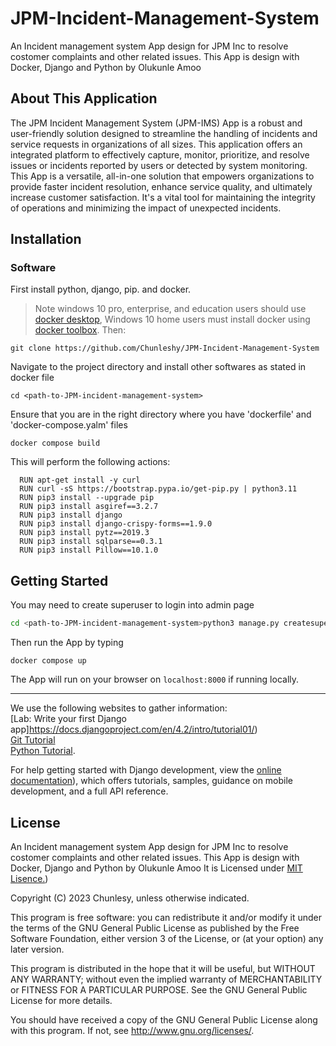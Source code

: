 # JPM-Incident-Management-System
An Incident management system App design for JPM Inc to resolve costomer complaints and other related issues. This App is design with Docker, Django and Python by Olukunle Amoo
## About This Application
The JPM Incident Management System (JPM-IMS) App is a robust and user-friendly solution designed to streamline the handling of incidents and service requests in organizations of all sizes. This application offers an integrated platform to effectively capture, monitor, prioritize, and resolve issues or incidents reported by users or detected by system monitoring.
This App is a versatile, all-in-one solution that empowers organizations to provide faster incident resolution, enhance service quality, and ultimately increase customer satisfaction. It's a vital tool for maintaining the integrity of operations and minimizing the impact of unexpected incidents.


## Installation

### Software
First install python, django, pip. and docker.

> Note windows 10 pro, enterprise, and education users should use [docker desktop](https://docs.docker.com/docker-for-windows/install/), Windows 10 home users must install docker using [docker toolbox](https://docs.docker.com/toolbox/toolbox_install_windows/). 
Then:

```
git clone https://github.com/Chunleshy/JPM-Incident-Management-System
```
Navigate to the project directory and install other softwares as stated in docker file
```
cd <path-to-JPM-incident-management-system>
```
Ensure that you are in the right directory where you have 'dockerfile' and 'docker-compose.yalm' files
```
docker compose build

```
This will perform the following actions:
```
  RUN apt-get install -y curl
  RUN curl -sS https://bootstrap.pypa.io/get-pip.py | python3.11
  RUN pip3 install --upgrade pip
  RUN pip3 install asgiref==3.2.7
  RUN pip3 install django
  RUN pip3 install django-crispy-forms==1.9.0
  RUN pip3 install pytz==2019.3
  RUN pip3 install sqlparse==0.3.1
  RUN pip3 install Pillow==10.1.0
```

## Getting Started
You may need to create superuser to login into admin page 
```bash
cd <path-to-JPM-incident-management-system>python3 manage.py createsuperuser
```
Then run the App by typing
```
docker compose up
```
The App will run on your browser on ```localhost:8000``` if running locally.


***************
We use the following websites to gather information:<br>
[Lab: Write your first Django app]https://docs.djangoproject.com/en/4.2/intro/tutorial01/)<br> 
[Git Tutorial](https://www.githubtutorial.com)<br>
[Python Tutorial](https://www.pythontutorial.com). <br>


For help getting started with Django development, view the
[online documentation](https://docs.djangoproject.com/en/4.2/)), which offers tutorials,
samples, guidance on mobile development, and a full API reference.


## License
An Incident management system App design for JPM Inc to resolve costomer complaints and other related issues. This App is design with Docker, Django and Python by Olukunle Amoo
It is Licensed under [MIT Lisence.](https://github.com/Chunleshy/JPM-Incident-Management-System/blob/main/LICENSE))

Copyright (C) 2023 Chunlesy, unless otherwise indicated.

This program is free software: you can redistribute it and/or modify
it under the terms of the GNU General Public License as published by
the Free Software Foundation, either version 3 of the License, or
(at your option) any later version.

This program is distributed in the hope that it will be useful,
but WITHOUT ANY WARRANTY; without even the implied warranty of
MERCHANTABILITY or FITNESS FOR A PARTICULAR PURPOSE.  See the
GNU General Public License for more details.

You should have received a copy of the GNU General Public License
along with this program.  If not, see <http://www.gnu.org/licenses/>.
